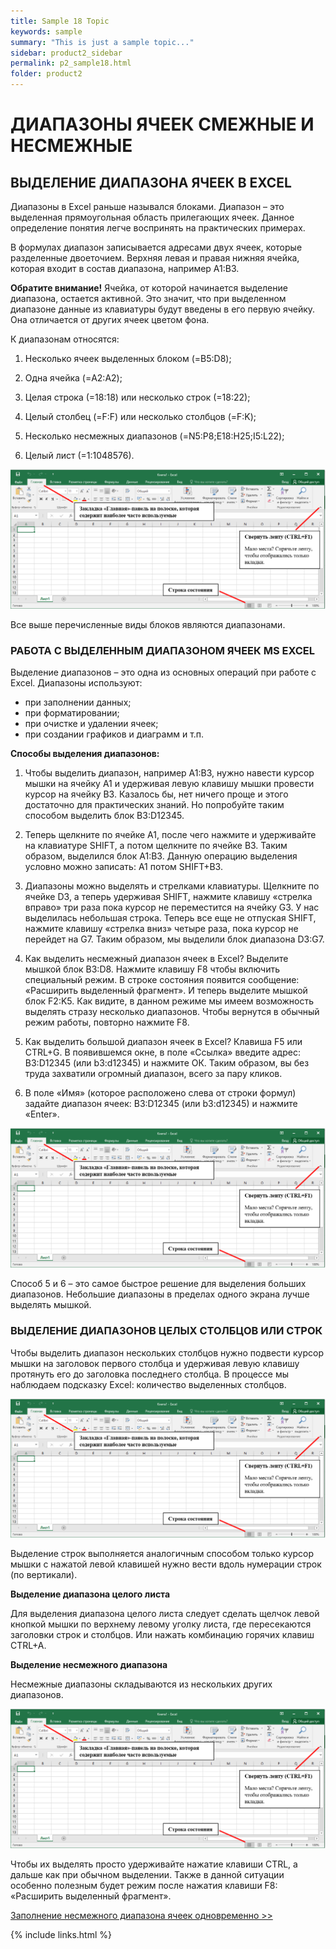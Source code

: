 ```yaml
---
title: Sample 18 Topic
keywords: sample
summary: "This is just a sample topic..."
sidebar: product2_sidebar
permalink: p2_sample18.html
folder: product2
---
```


# ДИАПАЗОНЫ ЯЧЕЕК СМЕЖНЫЕ И НЕСМЕЖНЫЕ

## ВЫДЕЛЕНИЕ ДИАПАЗОНА ЯЧЕЕК В EXCEL

Диапазоны в Excel раньше назывался блоками. Диапазон – это выделенная прямоугольная область прилегающих ячеек. Данное определение понятия легче воспринять на практических примерах.

В формулах диапазон записывается адресами двух ячеек, которые разделенные двоеточием. Верхняя левая и правая нижняя ячейка, которая входит в состав диапазона, например A1:B3.

**Обратите внимание!** Ячейка, от которой начинается выделение диапазона, остается активной. Это значит, что при выделенном диапазоне данные из клавиатуры будут введены в его первую ячейку. Она отличается от других ячеек цветом фона.

К диапазонам относятся:

1. Несколько ячеек выделенных блоком (=B5:D8);

2. Одна ячейка (=A2:A2);

3. Целая строка (=18:18) или несколько строк (=18:22);

4. Целый столбец (=F:F) или несколько столбцов (=F:K);

5. Несколько несмежных диапазонов (=N5:P8;E18:H25;I5:L22);

6. Целый лист (=1:1048576).

![картинка](/images/img11.png)

Все выше перечисленные виды блоков являются диапазонами.

### РАБОТА С ВЫДЕЛЕННЫМ ДИАПАЗОНОМ ЯЧЕЕК MS EXCEL

Выделение диапазонов – это одна из основных операций при работе с Excel. Диапазоны используют:

* при заполнении данных;
* при форматировании;
* при очистке и удалении ячеек;
* при создании графиков и диаграмм и т.п.

**Способы выделения диапазонов:**

1. Чтобы выделить диапазон, например A1:B3, нужно навести курсор мышки на ячейку A1 и удерживая левую клавишу мышки провести курсор на ячейку B3. Казалось бы, нет ничего проще и этого достаточно для практических знаний. Но попробуйте таким способом выделить блок B3:D12345.

2. Теперь щелкните по ячейке A1, после чего нажмите и удерживайте на клавиатуре SHIFT, а потом щелкните по ячейке B3. Таким образом, выделился блок A1:B3. Данную операцию выделения условно можно записать: A1 потом SHIFT+B3.

3. Диапазоны можно выделять и стрелками клавиатуры. Щелкните по ячейке D3, а теперь удерживая SHIFT, нажмите клавишу «стрелка вправо» три раза пока курсор не переместится на ячейку G3. У нас выделилась небольшая строка. Теперь все еще не отпуская SHIFT, нажмите клавишу «стрелка вниз» четыре раза, пока курсор не перейдет на G7. Таким образом, мы выделили блок диапазона D3:G7.

4. Как выделить несмежный диапазон ячеек в Excel? Выделите мышкой блок B3:D8. Нажмите клавишу F8 чтобы включить специальный режим. В строке состояния появится сообщение: «Расширить выделенный фрагмент». И теперь выделите мышкой блок F2:K5. Как видите, в данном режиме мы имеем возможность выделять стразу несколько диапазонов. Чтобы вернутся в обычный режим работы, повторно нажмите F8.

5. Как выделить большой диапазон ячеек в Excel? Клавиша F5 или CTRL+G. В появившемся окне, в поле «Ссылка» введите адрес: B3:D12345 (или b3:d12345) и нажмите ОК. Таким образом, вы без труда захватили огромный диапазон, всего за пару кликов.

6. В поле «Имя» (которое расположено слева от строки формул) задайте диапазон ячеек: B3:D12345 (или b3:d12345) и нажмите «Enter».

![картинка](/images/img11.png)

Способ 5 и 6 – это самое быстрое решение для выделения больших диапазонов. Небольшие диапазоны в пределах одного экрана лучше выделять мышкой.

### ВЫДЕЛЕНИЕ ДИАПАЗОНОВ ЦЕЛЫХ СТОЛБЦОВ ИЛИ СТРОК

Чтобы выделить диапазон нескольких столбцов нужно подвести курсор мышки на заголовок первого столбца и удерживая левую клавишу протянуть его до заголовка последнего столбца. В процессе мы наблюдаем подсказку Excel: количество выделенных столбцов.

![картинка](/images/img11.png)

Выделение строк выполняется аналогичным способом только курсор мышки с нажатой левой клавишей нужно вести вдоль нумерации строк (по вертикали).

**Выделение диапазона целого листа**

Для выделения диапазона целого листа следует сделать щелчок левой кнопкой мышки по верхнему левому уголку листа, где пересекаются заголовки строк и столбцов. Или нажать комбинацию горячих клавиш CTRL+A.

**Выделение несмежного диапазона**

Несмежные диапазоны складываются из нескольких других диапазонов.

![картинка](/images/img11.png)

Чтобы их выделять просто удерживайте нажатие клавиши CTRL, а дальше как при обычном выделении. Также в данной ситуации особенно полезным будет режим после нажатия клавиши F8: «Расширить выделенный фрагмент».

[Заполнение несмежного диапазона ячеек одновременно >>](p2_sample19.html)

{% include links.html %}